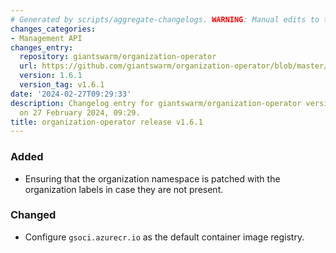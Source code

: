 ```yaml
---
# Generated by scripts/aggregate-changelogs. WARNING: Manual edits to this files will be overwritten.
changes_categories:
- Management API
changes_entry:
  repository: giantswarm/organization-operator
  url: https://github.com/giantswarm/organization-operator/blob/master/CHANGELOG.md#161---2024-02-27
  version: 1.6.1
  version_tag: v1.6.1
date: '2024-02-27T09:29:33'
description: Changelog entry for giantswarm/organization-operator version 1.6.1, published
  on 27 February 2024, 09:29.
title: organization-operator release v1.6.1
---
```


### Added
- Ensuring that the organization namespace is patched with the organization labels in case they are not present.
### Changed
- Configure `gsoci.azurecr.io` as the default container image registry.
